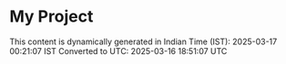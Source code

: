 # My Project

This content is dynamically generated in Indian Time (IST): 2025-03-17 00:21:07 IST
Converted to UTC: 2025-03-16 18:51:07 UTC
